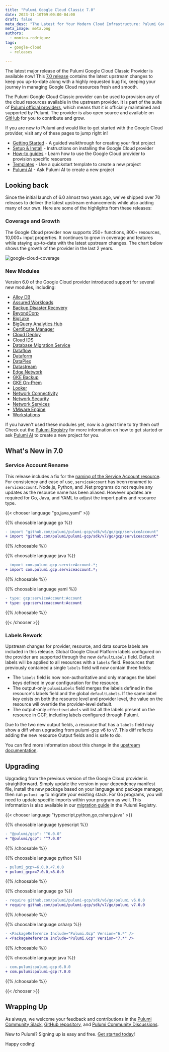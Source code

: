 ```yaml
---
title: "Pulumi Google Cloud Classic 7.0"
date: 2023-11-10T09:00:00-04:00
draft: false
meta_desc: "The Latest for Your Modern Cloud Infrastructure: Pulumi Google Cloud Provider 7.0."
meta_image: meta.png
authors:
  - monica-rodriguez
tags:
  - google-cloud
  - releases

---
```


The latest major release of the Pulumi Google Cloud Classic Provider is available now! This [7.0 release](https://github.com/pulumi/pulumi-gcp/releases/tag/v7.0.0) contains the latest upstream changes to keep you up-to-date along with a highly requested bug fix, keeping your journey in managing Google Cloud resources fresh and smooth.

The Pulumi Google Cloud Classic provider can be used to provision any of the cloud resources available in the upstream provider. It is part of the suite of [Pulumi official providers](https://www.pulumi.com/docs/intro/cloud-providers/), which means that it is officially maintained and supported by Pulumi. The provider is also open source and available on [GitHub](https://github.com/pulumi/pulumi-gcp) for you to contribute and grow.

<!--more-->

If you are new to Pulumi and would like to get started with the Google Cloud provider, visit any of these pages to jump right in!

- [Getting Started](https://www.pulumi.com/docs/clouds/gcp/get-started/) - A guided walkthrough for creating your first project
- [Setup & Install](https://www.pulumi.com/registry/packages/gcp/installation-configuration/) - Instructions on installing the Google Cloud provider
- [How-to guides](https://www.pulumi.com/registry/packages/gcp/how-to-guides/) - Learn how to use the Google Cloud provider to provision specific resources
- [Templates](https://www.pulumi.com/templates/serverless-application/gcp/) - Use a quickstart template to create a new project
- [Pulumi AI](https://www.pulumi.com/ai) - Ask Pulumi AI to create a new project

## Looking back

Since the initial launch of 6.0 almost two years ago, we've shipped over 70 releases to deliver the latest upstream enhancements while also adding many of our own. Here are some of the highlights from these releases:

### Coverage and Growth

The Google Cloud provider now supports 250+ functions, 800+ resources, 10,000+ input properties. It continues to grow in coverage and features while staying up-to-date with the latest upstream changes. The chart below shows the growth of the provider in the last 2 years.

![google-cloud-coverage](./google-cloud-coverage.png)

### New Modules

Version 6.0 of the Google Cloud provider introduced support for several new modules, including:

- [Alloy DB](https://www.pulumi.com/registry/packages/gcp/api-docs/alloydb/)
- [Assured Workloads](https://www.pulumi.com/registry/packages/gcp/api-docs/assuredworkloads/)
- [Backup Disaster Recovery](https://www.pulumi.com/registry/packages/gcp/api-docs/backupdisasterrecovery/)
- [BeyondCorp](https://www.pulumi.com/registry/packages/gcp/api-docs/beyondcorp/)
- [BigLake](https://www.pulumi.com/registry/packages/gcp/api-docs/biglake/)
- [BigQuery Analytics Hub](https://www.pulumi.com/registry/packages/gcp/api-docs/bigqueryanalyticshub/)
- [Certificate Manager](https://www.pulumi.com/registry/packages/gcp/api-docs/certificatemanager/)
- [Cloud Deploy](https://www.pulumi.com/registry/packages/gcp/api-docs/clouddeploy/)
- [Cloud IDS](https://www.pulumi.com/registry/packages/gcp/api-docs/cloudids/)
- [Database Migration Service](https://www.pulumi.com/registry/packages/gcp/api-docs/databasemigrationservice/)
- [Dataflow](https://www.pulumi.com/registry/packages/gcp/api-docs/dataflow/)
- [Dataform](https://www.pulumi.com/registry/packages/gcp/api-docs/dataform/)
- [DataPlex](https://www.pulumi.com/registry/packages/gcp/api-docs/dataplex/)
- [Datastream](https://www.pulumi.com/registry/packages/gcp/api-docs/datastream/)
- [Edge Network](https://www.pulumi.com/registry/packages/gcp/api-docs/edgenetwork/)
- [GKE Backup](https://www.pulumi.com/registry/packages/gcp/api-docs/gkebackup/)
- [GKE On-Prem](https://www.pulumi.com/registry/packages/gcp/api-docs/gkeonprem/)
- [Looker](https://www.pulumi.com/registry/packages/gcp/api-docs/looker/)
- [Network Connectivity](https://www.pulumi.com/registry/packages/gcp/api-docs/networkconnectivity/)
- [Network Security](https://www.pulumi.com/registry/packages/gcp/api-docs/networksecurity/)
- [Network Services](https://www.pulumi.com/registry/packages/gcp/api-docs/networkservices/)
- [VMware Engine](https://www.pulumi.com/registry/packages/gcp/api-docs/vmwareengine/)
- [Workstations](https://www.pulumi.com/registry/packages/gcp/api-docs/workstations/)

If you haven't used these modules yet, now is a great time to try them out! Check out the [Pulumi Registry](https://www.pulumi.com/docs/intro/cloud-providers/google-cloud/) for more information on how to get started or ask [Pulumi AI](https://www.pulumi.com/ai) to create a new project for you.

## What's New in 7.0

### Service Account Rename

This release includes a fix for the [naming of the Service Account resource](https://github.com/pulumi/pulumi-gcp/issues/722). For consistency and ease of use, `serviceAccount` has been renamed to `serviceaccount`. Node.js, Python, and .Net programs do not require any updates as the resource name has been aliased. However updates are required for Go, Java, and YAML to adjust the import paths and resource type.

{{< chooser language "go,java,yaml" >}}

{{% choosable language go %}}

```diff
- import "github.com/pulumi/pulumi-gcp/sdk/v6/go/gcp/serviceAccount"
+ import "github.com/pulumi/pulumi-gcp/sdk/v7/go/gcp/serviceaccount"
```

{{% /choosable %}}

{{% choosable language java %}}

```diff
- import com.pulumi.gcp.serviceAccount.*;
+ import com.pulumi.gcp.serviceaccount.*;
```

{{% /choosable %}}

{{% choosable language yaml %}}

```diff
- type: gcp:serviceAccount:Account
+ type: gcp:serviceaccount:Account
```

{{% /choosable %}}

{{< /chooser >}}

### Labels Rework

Upstream changes for provider, resource, and data source labels are included in this release. Global Google Cloud Platform labels configured on the provider are supported through the new `defaultLabels` field. Default labels will be applied to all resources with a `labels` field.
Resources that previously contained a single `labels`  field will now contain three fields:

- The `labels`  field is now non-authoritative and only manages the label keys defined in your configuration for the resource.
- The output-only `pulumiLabels` field merges the labels defined in the resource's labels field and the global `defaultLabels`. If the same label key exists on both the resource level and provider level, the value on the resource will override the provider-level default.
- The output-only `effectiveLabels` will list all the labels present on the resource in GCP, including labels configured through Pulumi.

Due to the two new output fields, a resource that has a `labels` field may show a diff when upgrading from pulumi-gcp v6 to v7. This diff reflects adding the new resource Output fields and is safe to do.

You can find more information about this change in the [upstream documentation](https://registry.terraform.io/providers/hashicorp/google/latest/docs/guides/version_5_upgrade#provider-level-labels-rework).

## Upgrading

Upgrading from the previous version of the Google Cloud provider is straightforward. Simply update the version in your dependency manifest file, install the new package based on your language and package manager, then run `pulumi up` to migrate your existing stack. For Go programs, you will need to update specific imports within your program as well. This information is also available in our [migration guide](https://www.pulumi.com/registry/packages/gcp/how-to-guides/7-0-migration) in the Pulumi Registry.

{{< chooser language "typescript,python,go,csharp,java" >}}

{{% choosable language typescript %}}

```diff
- "@pulumi/gcp": "^6.0.0"
+ "@pulumi/gcp": "^7.0.0"
```

{{% /choosable %}}

{{% choosable language python %}}

```diff
- pulumi_gcp>=6.0.0,<7.0.0
+ pulumi_gcp>=7.0.0,<8.0.0
```

{{% /choosable %}}

{{% choosable language go %}}

```diff
- require github.com/pulumi/pulumi-gcp/sdk/v6/go/pulumi v6.0.0
+ require github.com/pulumi/pulumi-gcp/sdk/v7/go/pulumi v7.0.0
```

{{% /choosable %}}

{{% choosable language csharp %}}

```diff
- <PackageReference Include="Pulumi.Gcp" Version="6.*" />
+ <PackageReference Include="Pulumi.Gcp" Version="7.*" />
```

{{% /choosable %}}

{{% choosable language java %}}

```diff
- com.pulumi:pulumi-gcp:6.0.0
+ com.pulumi:pulumi-gcp:7.0.0
```

{{% /choosable %}}

{{< /chooser >}}

## Wrapping Up

As always, we welcome your feedback and contributions in the [Pulumi Community Slack](https://slack.pulumi.com/), [GitHub repository](https://github.com/pulumi/pulumi-gcp), and [Pulumi Community Discussions](https://github.com/pulumi/pulumi/discussions).

New to Pulumi? Signing up is easy and free. [Get started today](https://app.pulumi.com/signup)!

Happy coding!
